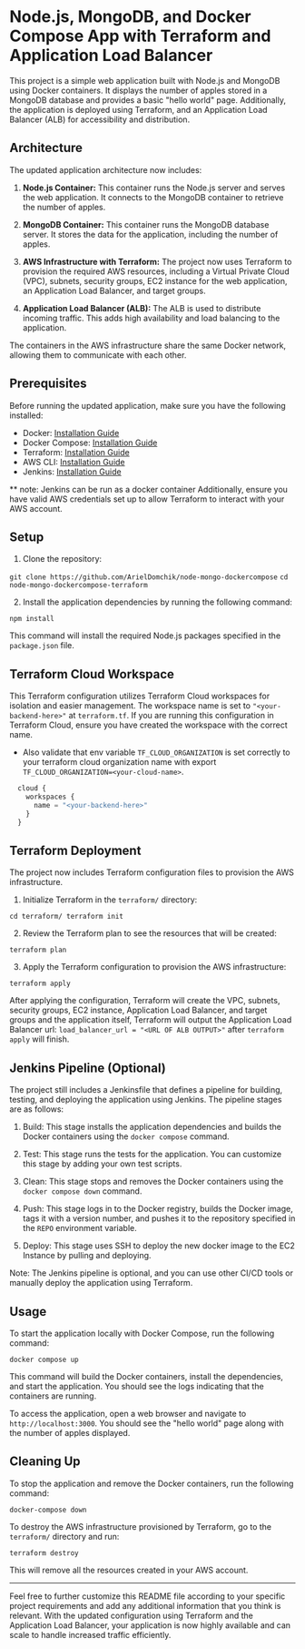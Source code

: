 
# Node.js, MongoDB, and Docker Compose App with Terraform and Application Load Balancer

This project is a simple web application built with Node.js and MongoDB using Docker containers. It displays the number of apples stored in a MongoDB database and provides a basic "hello world" page. Additionally, the application is deployed using Terraform, and an Application Load Balancer (ALB) for accessibility and distribution.

## Architecture

The updated application architecture now includes:

1.  **Node.js Container:** This container runs the Node.js server and serves the web application. It connects to the MongoDB container to retrieve the number of apples.
    
2.  **MongoDB Container:** This container runs the MongoDB database server. It stores the data for the application, including the number of apples.
    
3.  **AWS Infrastructure with Terraform:** The project now uses Terraform to provision the required AWS resources, including a Virtual Private Cloud (VPC), subnets, security groups, EC2 instance for the web application, an Application Load Balancer, and target groups.
    
4.  **Application Load Balancer (ALB):** The ALB is used to distribute incoming traffic. This adds high availability and load balancing to the application.
    

The containers in the AWS infrastructure share the same Docker network, allowing them to communicate with each other.

## Prerequisites

Before running the updated application, make sure you have the following installed:

-   Docker: [Installation Guide](https://docs.docker.com/get-docker/)
-   Docker Compose: [Installation Guide](https://docs.docker.com/compose/install/)
-   Terraform: [Installation Guide](https://learn.hashicorp.com/tutorials/terraform/install-cli)
-   AWS CLI: [Installation Guide](https://aws.amazon.com/cli/)
-  Jenkins: [Installation Guide](https://www.jenkins.io/doc/book/installing/linux/)

** note: Jenkins can be run as a docker container
Additionally, ensure you have valid AWS credentials set up to allow Terraform to interact with your AWS account.

## Setup

1.  Clone the repository:

`git clone https://github.com/ArielDomchik/node-mongo-dockercompose`
`cd node-mongo-dockercompose-terraform` 

2.  Install the application dependencies by running the following command:

`npm install` 

This command will install the required Node.js packages specified in the `package.json` file.

## Terraform Cloud Workspace

This Terraform configuration utilizes Terraform Cloud workspaces for isolation and easier management. The workspace name is set to `"<your-backend-here>"` at `terraform.tf`. If you are running this configuration in Terraform Cloud, ensure you have created the workspace with the correct name.

* Also validate that env variable `TF_CLOUD_ORGANIZATION` is set correctly to your terraform cloud organization name with export `TF_CLOUD_ORGANIZATION=<your-cloud-name>`.

```terraform {
  cloud {
    workspaces {
      name = "<your-backend-here>"
    }
  }
```


## Terraform Deployment

The project now includes Terraform configuration files to provision the AWS infrastructure.

1.  Initialize Terraform in the `terraform/` directory:

`cd terraform/
terraform init` 

2.  Review the Terraform plan to see the resources that will be created:

`terraform plan` 

3.  Apply the Terraform configuration to provision the AWS infrastructure:

`terraform apply` 

After applying the configuration, Terraform will create the VPC, subnets, security groups, EC2 instance, Application Load Balancer, and target groups and the application itself, Terraform will output the Application Load Balancer url:  `load_balancer_url = "<URL OF ALB OUTPUT>"` after `terraform apply` will finish.

## Jenkins Pipeline (Optional)

The project still includes a Jenkinsfile that defines a pipeline for building, testing, and deploying the application using Jenkins. The pipeline stages are as follows:

1.  Build: This stage installs the application dependencies and builds the Docker containers using the `docker compose` command.
    
2.  Test: This stage runs the tests for the application. You can customize this stage by adding your own test scripts.
    
3.  Clean: This stage stops and removes the Docker containers using the `docker compose down` command.
    
4.  Push: This stage logs in to the Docker registry, builds the Docker image, tags it with a version number, and pushes it to the repository specified in the `REPO` environment variable.
    
5.  Deploy: This stage uses SSH to deploy the new docker image to the EC2 Instance by pulling and deploying.
    

Note: The Jenkins pipeline is optional, and you can use other CI/CD tools or manually deploy the application using Terraform.

## Usage

To start the application locally with Docker Compose, run the following command:

`docker compose up` 

This command will build the Docker containers, install the dependencies, and start the application. You should see the logs indicating that the containers are running.

To access the application, open a web browser and navigate to `http://localhost:3000`. You should see the "hello world" page along with the number of apples displayed.

## Cleaning Up

To stop the application and remove the Docker containers, run the following command:

`docker-compose down` 

To destroy the AWS infrastructure provisioned by Terraform, go to the `terraform/` directory and run:

`terraform destroy` 

This will remove all the resources created in your AWS account.

----------

Feel free to further customize this README file according to your specific project requirements and add any additional information that you think is relevant. With the updated configuration using Terraform and the Application Load Balancer, your application is now highly available and can scale to handle increased traffic efficiently.

